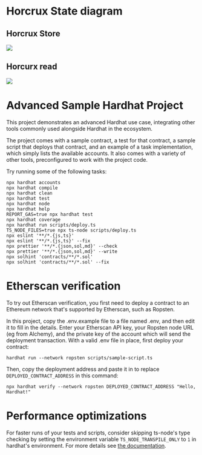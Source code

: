 # Horcrux State diagram

## Horcrux Store 
[![](https://mermaid.ink/img/pako:eNqdV1lv4zYQ_iuCFgtkC8fVffhhgToHFmiQFE3QFqj7QEkjmTUleSkqiRvkv5c6HJOUJbulAFuc-ebkcEi96XGZgL7QK4YYXGOUUZRfPlurQuPjzx_-0i4vv2p1BbRAOfy4RVX1UtJEk_nrksa0fu2I_aRl_PHwa0ccamjYy_uFtsTZfZ1HQC--dNDlfcv75eH3hWYahpFX2ldtW77wX7OZSajHbz91cw6XCfylJdxcXT_2pDbGjqC9dSQxiu3PsDtCpfiZi33w3ru_Btzyv3XhzmMKHHYxn8_7OA6Ccir4S0uIUAWe02eyn4wqFAM4AtDeNGUIgcSIkAQx1MVTsZKCwN1uYNdxKHyvMQVBdE_puH9DzLRFqwBloOV1xbQINMi3bDcipBhrpy2jyW5Hl7Kqz_QcaI5wwkuyXaKVztaQw0pf8NcEUlQTttJnAus3RDGKCFQNpl_WlR6heJPRsi6STvRljRn0gg2fr06O6O6qJCXtEJ9urm6ubm8FTAVxWSQKKuUjETUxoAzLoHVFLgJj1tTr55kWenPLd1wjDAw7_Pxl6MSS7wegirzlcAVeIx-Myn84eFSD96HAnrtW6Jim7zm-pGDv-1H54LQDfQBP8MrEHJm2aRvGMUdVJN_fhmUe8UgB0iy6COeu0Q-TZ3V0JjpIcAGiPbsdkj3ZIZnLK7FYbrLpAjkABrURtXk1e3Zo-8b1csC2ejbiQ7KOKC1f1oCSyQjSsmC3KMdk1yFWKx4VhaiO18A03i_5fKY9A01QgWZas1uIIv6I_-l3mOltX8X0oQjIUtlKnyBoHgFW8DNkIk0tuw11LBEx4c0E6EQm9whRzSBhfX-4w8VmetExIzC-6pBkcHde5CjmLU10qt26bjj3LM_0Asty7JnGp77vubZnm1bQ7Cd_Hhpm6Bl-4NjSfurUjWey5StbIyLcSxVzJ9d9RvnxJdQtzgpExhPQ8Z8mt0ZXGuUr93ayiX7gjja5_52pVu2JTJCy3J6AFCWDgWfDwmphcqC8QF2UKJjTS9PcCXBZDG16nnccqZh1mkfqQd9rKGLoLlECVD3xeLMa6uN9FV2YhtWcVfzHct2ZZsydUCpKwh6PyZ4wYB0S5UiHAUPVZhi_aztpFKswOfgAhUaSKJgm53c4W7MJ1_a4MyDXiG4mlnAPe6hZhRM4A3lFcLxpLijyuWebnq0uODydlxoBLCcoSmM_TQVkRrF4epAmT0ozSMriiKpJpOqhgospZsMo0jTgQ4XJ1QjS4pYJ2imNTEa0TWBiCYAfoFRJketafKggtdcNUDHhHy4NauyKk2JCnnZbMMYa4R5gjh1xe4B16I-24Zy-Re7l7IOcaR3kRi9_ezlHkPO98-25B7nL_2DOE26Y5xvzBSeDYNRaI8a_Jd75h0S95R89cJNgfhzqixSRCmY6qln5uCtifcFoDXtQ_93bo97_BUvEWy4)](https://mermaid-js.github.io/mermaid-live-editor/edit#pako:eNqdV1lv4zYQ_iuCFgtkC8fVffhhgToHFmiQFE3QFqj7QEkjmTUleSkqiRvkv5c6HJOUJbulAFuc-ebkcEi96XGZgL7QK4YYXGOUUZRfPlurQuPjzx_-0i4vv2p1BbRAOfy4RVX1UtJEk_nrksa0fu2I_aRl_PHwa0ccamjYy_uFtsTZfZ1HQC--dNDlfcv75eH3hWYahpFX2ldtW77wX7OZSajHbz91cw6XCfylJdxcXT_2pDbGjqC9dSQxiu3PsDtCpfiZi33w3ru_Btzyv3XhzmMKHHYxn8_7OA6Ccir4S0uIUAWe02eyn4wqFAM4AtDeNGUIgcSIkAQx1MVTsZKCwN1uYNdxKHyvMQVBdE_puH9DzLRFqwBloOV1xbQINMi3bDcipBhrpy2jyW5Hl7Kqz_QcaI5wwkuyXaKVztaQw0pf8NcEUlQTttJnAus3RDGKCFQNpl_WlR6heJPRsi6STvRljRn0gg2fr06O6O6qJCXtEJ9urm6ubm8FTAVxWSQKKuUjETUxoAzLoHVFLgJj1tTr55kWenPLd1wjDAw7_Pxl6MSS7wegirzlcAVeIx-Myn84eFSD96HAnrtW6Jim7zm-pGDv-1H54LQDfQBP8MrEHJm2aRvGMUdVJN_fhmUe8UgB0iy6COeu0Q-TZ3V0JjpIcAGiPbsdkj3ZIZnLK7FYbrLpAjkABrURtXk1e3Zo-8b1csC2ejbiQ7KOKC1f1oCSyQjSsmC3KMdk1yFWKx4VhaiO18A03i_5fKY9A01QgWZas1uIIv6I_-l3mOltX8X0oQjIUtlKnyBoHgFW8DNkIk0tuw11LBEx4c0E6EQm9whRzSBhfX-4w8VmetExIzC-6pBkcHde5CjmLU10qt26bjj3LM_0Asty7JnGp77vubZnm1bQ7Cd_Hhpm6Bl-4NjSfurUjWey5StbIyLcSxVzJ9d9RvnxJdQtzgpExhPQ8Z8mt0ZXGuUr93ayiX7gjja5_52pVu2JTJCy3J6AFCWDgWfDwmphcqC8QF2UKJjTS9PcCXBZDG16nnccqZh1mkfqQd9rKGLoLlECVD3xeLMa6uN9FV2YhtWcVfzHct2ZZsydUCpKwh6PyZ4wYB0S5UiHAUPVZhi_aztpFKswOfgAhUaSKJgm53c4W7MJ1_a4MyDXiG4mlnAPe6hZhRM4A3lFcLxpLijyuWebnq0uODydlxoBLCcoSmM_TQVkRrF4epAmT0ozSMriiKpJpOqhgospZsMo0jTgQ4XJ1QjS4pYJ2imNTEa0TWBiCYAfoFRJketafKggtdcNUDHhHy4NauyKk2JCnnZbMMYa4R5gjh1xe4B16I-24Zy-Re7l7IOcaR3kRi9_ezlHkPO98-25B7nL_2DOE26Y5xvzBSeDYNRaI8a_Jd75h0S95R89cJNgfhzqixSRCmY6qln5uCtifcFoDXtQ_93bo97_BUvEWy4)

## Horcurx read
[![](https://mermaid.ink/img/pako:eNqdl1lv4zYQgP-KoMUC3oXj6j78sECdA_sQZAsk6D6s-0BJI5kwLboUlcQN8t9L6oglypLd0oAhkd8cHA6H1Jse0wT0pV5wxOEGo4yh3dWztc410X59_Uu7uvqmlQWwHO3gtz0qihfKEq0eH_ZLevWw1FY4eyh3EbDZlxpdPVRjf_z4udRMwzB2hfZN29MX8W_Ktx71nbKYla8LBgnAbrZYLBotQnwcqJFqIqcA7U1TWi0g29fG8OP33zudOc1jaPs7tHyTvQWnDGWgLTUGKNGeESmhwd5bd045ImUjQuNtjVSPVaeIt5Sru_W5vgO2QzgRy_Mm-9Y638AO1vpSPCaQopLwtT7vDP2JGEYRgUIyb7WetR6heJsxWuZJLfqywRwaQTm-Z3iH2OGaEspq4tPt9e313V2HKSCmeaJQqWhJVxMHxnEf2hRkFhhzucqf51roLSzfcY0wMOzw85ehEyuRRcAUecsRCjwpH4zKfzh4UoP3ocBeuFbomKbvOX5PQev7SfngvAPNBJ7glXdjZNqmbRinHFVJsSsMyzzhkQKyLJqFC9domimiOvrWdZDgHLr27Kr17PUd6o-KTMxX22w6QY7AIDeiKq5mMxzavnGzGgxbzTASrWcdMUZfNmKbTc4gpTm_QztMDjWxXotZMYjKeANcE1VGvM-1Z2AJytFck7uFKOKP-J9mh5ne_rUbPhQBWSlb6RME8tfBclFPJ8JUDVdTHQtETMpCrPxEJFuiq2YQsKY-3ON8O73omBMYX3VIMri_bOYoFvWw61S1dd1w4Vme6QWW5dhzTbz6vufanm1agdxP_iI0zNAz_MCxe_upVjceyWpc2RoREV6qzH0_7zMGh27e4ixHZDwA9fjT5NaoU4O-Cm8ni-gHd7LI_e9IVWrPRIJQuj-D5JTDwLNhYlVYf6IiQV2UKMz5pcHPiGOaD216nneaVMw68terQX-XIM7s-urRQdUTTxSroT5RV9HMNCx5Vok_y3XnmrFwwl5SEv54SvaMAesYKKd3GHBUbIfzd20njWIV608-QKGRJAojY36Psw2fcK3lLkBuENtOLGGL_Sh5gRO4gLwmON7KC0r_3LNNz1YXHJ4uC00H7gcoSmM_TTtkxnD39CAyTkoxSGh-QtUkqXqocDHDfDiLNA1EU7F-NkJvcWmCDkoh6xNVEZhYAhAHKFNC5LqWaCqk1roBFRNx3ZfU2BUnxYQ8HfZgjBXCFjDHjrgWsI710Tac87fIVs4-ypnWUW708tfKOR0537vcnnuUu_oP5rzODfNyY37HySAYtSbFxHfIu_iQKPeJ-Cq6TbA4DvVlikgBcx2VnD4e8lhfclZCCzXfgA31_i-P-BbF)](https://mermaid-js.github.io/mermaid-live-editor/edit#pako:eNqdl1lv4zYQgP-KoMUC3oXj6j78sECdA_sQZAsk6D6s-0BJI5kwLboUlcQN8t9L6oglypLd0oAhkd8cHA6H1Jse0wT0pV5wxOEGo4yh3dWztc410X59_Uu7uvqmlQWwHO3gtz0qihfKEq0eH_ZLevWw1FY4eyh3EbDZlxpdPVRjf_z4udRMwzB2hfZN29MX8W_Ktx71nbKYla8LBgnAbrZYLBotQnwcqJFqIqcA7U1TWi0g29fG8OP33zudOc1jaPs7tHyTvQWnDGWgLTUGKNGeESmhwd5bd045ImUjQuNtjVSPVaeIt5Sru_W5vgO2QzgRy_Mm-9Y638AO1vpSPCaQopLwtT7vDP2JGEYRgUIyb7WetR6heJsxWuZJLfqywRwaQTm-Z3iH2OGaEspq4tPt9e313V2HKSCmeaJQqWhJVxMHxnEf2hRkFhhzucqf51roLSzfcY0wMOzw85ehEyuRRcAUecsRCjwpH4zKfzh4UoP3ocBeuFbomKbvOX5PQev7SfngvAPNBJ7glXdjZNqmbRinHFVJsSsMyzzhkQKyLJqFC9domimiOvrWdZDgHLr27Kr17PUd6o-KTMxX22w6QY7AIDeiKq5mMxzavnGzGgxbzTASrWcdMUZfNmKbTc4gpTm_QztMDjWxXotZMYjKeANcE1VGvM-1Z2AJytFck7uFKOKP-J9mh5ne_rUbPhQBWSlb6RME8tfBclFPJ8JUDVdTHQtETMpCrPxEJFuiq2YQsKY-3ON8O73omBMYX3VIMri_bOYoFvWw61S1dd1w4Vme6QWW5dhzTbz6vufanm1agdxP_iI0zNAz_MCxe_upVjceyWpc2RoREV6qzH0_7zMGh27e4ixHZDwA9fjT5NaoU4O-Cm8ni-gHd7LI_e9IVWrPRIJQuj-D5JTDwLNhYlVYf6IiQV2UKMz5pcHPiGOaD216nneaVMw68terQX-XIM7s-urRQdUTTxSroT5RV9HMNCx5Vok_y3XnmrFwwl5SEv54SvaMAesYKKd3GHBUbIfzd20njWIV608-QKGRJAojY36Psw2fcK3lLkBuENtOLGGL_Sh5gRO4gLwmON7KC0r_3LNNz1YXHJ4uC00H7gcoSmM_TTtkxnD39CAyTkoxSGh-QtUkqXqocDHDfDiLNA1EU7F-NkJvcWmCDkoh6xNVEZhYAhAHKFNC5LqWaCqk1roBFRNx3ZfU2BUnxYQ8HfZgjBXCFjDHjrgWsI710Tac87fIVs4-ypnWUW708tfKOR0537vcnnuUu_oP5rzODfNyY37HySAYtSbFxHfIu_iQKPeJ-Cq6TbA4DvVlikgBcx2VnD4e8lhfclZCCzXfgA31_i-P-BbF)

# Advanced Sample Hardhat Project

This project demonstrates an advanced Hardhat use case, integrating other tools commonly used alongside Hardhat in the ecosystem.

The project comes with a sample contract, a test for that contract, a sample script that deploys that contract, and an example of a task implementation, which simply lists the available accounts. It also comes with a variety of other tools, preconfigured to work with the project code.

Try running some of the following tasks:

```shell
npx hardhat accounts
npx hardhat compile
npx hardhat clean
npx hardhat test
npx hardhat node
npx hardhat help
REPORT_GAS=true npx hardhat test
npx hardhat coverage
npx hardhat run scripts/deploy.ts
TS_NODE_FILES=true npx ts-node scripts/deploy.ts
npx eslint '**/*.{js,ts}'
npx eslint '**/*.{js,ts}' --fix
npx prettier '**/*.{json,sol,md}' --check
npx prettier '**/*.{json,sol,md}' --write
npx solhint 'contracts/**/*.sol'
npx solhint 'contracts/**/*.sol' --fix
```

# Etherscan verification

To try out Etherscan verification, you first need to deploy a contract to an Ethereum network that's supported by Etherscan, such as Ropsten.

In this project, copy the .env.example file to a file named .env, and then edit it to fill in the details. Enter your Etherscan API key, your Ropsten node URL (eg from Alchemy), and the private key of the account which will send the deployment transaction. With a valid .env file in place, first deploy your contract:

```shell
hardhat run --network ropsten scripts/sample-script.ts
```

Then, copy the deployment address and paste it in to replace `DEPLOYED_CONTRACT_ADDRESS` in this command:

```shell
npx hardhat verify --network ropsten DEPLOYED_CONTRACT_ADDRESS "Hello, Hardhat!"
```

# Performance optimizations

For faster runs of your tests and scripts, consider skipping ts-node's type checking by setting the environment variable `TS_NODE_TRANSPILE_ONLY` to `1` in hardhat's environment. For more details see [the documentation](https://hardhat.org/guides/typescript.html#performance-optimizations).
